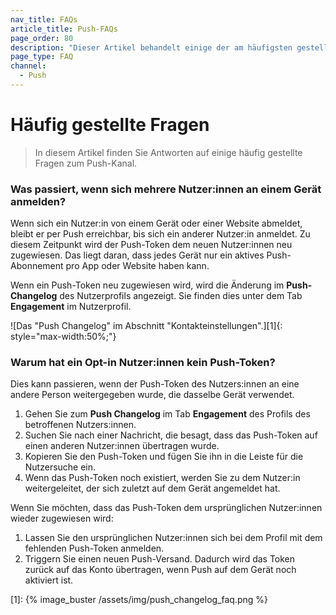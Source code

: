 ```yaml
---
nav_title: FAQs
article_title: Push-FAQs
page_order: 80
description: "Dieser Artikel behandelt einige der am häufigsten gestellten Fragen, die bei der Einrichtung von Push Kampagnen auftreten."
page_type: FAQ
channel:
  - Push
---
```


# Häufig gestellte Fragen

> In diesem Artikel finden Sie Antworten auf einige häufig gestellte Fragen zum Push-Kanal.

### Was passiert, wenn sich mehrere Nutzer:innen an einem Gerät anmelden?

Wenn sich ein Nutzer:in von einem Gerät oder einer Website abmeldet, bleibt er per Push erreichbar, bis sich ein anderer Nutzer:in anmeldet. Zu diesem Zeitpunkt wird der Push-Token dem neuen Nutzer:innen neu zugewiesen. Das liegt daran, dass jedes Gerät nur ein aktives Push-Abonnement pro App oder Website haben kann.

Wenn ein Push-Token neu zugewiesen wird, wird die Änderung im **Push-Changelog** des Nutzerprofils angezeigt. Sie finden dies unter dem Tab **Engagement** im Nutzerprofil.

![Das "Push Changelog" im Abschnitt "Kontakteinstellungen".][1]{: style="max-width:50%;"}

### Warum hat ein Opt-in Nutzer:innen kein Push-Token?

Dies kann passieren, wenn der Push-Token des Nutzers:innen an eine andere Person weitergegeben wurde, die dasselbe Gerät verwendet.

1. Gehen Sie zum **Push Changelog** im Tab **Engagement** des Profils des betroffenen Nutzers:innen.
2. Suchen Sie nach einer Nachricht, die besagt, dass das Push-Token auf einen anderen Nutzer:innen übertragen wurde.
3. Kopieren Sie den Push-Token und fügen Sie ihn in die Leiste für die Nutzersuche ein. 
4. Wenn das Push-Token noch existiert, werden Sie zu dem Nutzer:in weitergeleitet, der sich zuletzt auf dem Gerät angemeldet hat.

Wenn Sie möchten, dass das Push-Token dem ursprünglichen Nutzer:innen wieder zugewiesen wird:

1. Lassen Sie den ursprünglichen Nutzer:innen sich bei dem Profil mit dem fehlenden Push-Token anmelden.
2. Triggern Sie einen neuen Push-Versand. Dadurch wird das Token zurück auf das Konto übertragen, wenn Push auf dem Gerät noch aktiviert ist.

[1]: {% image_buster /assets/img/push_changelog_faq.png %}